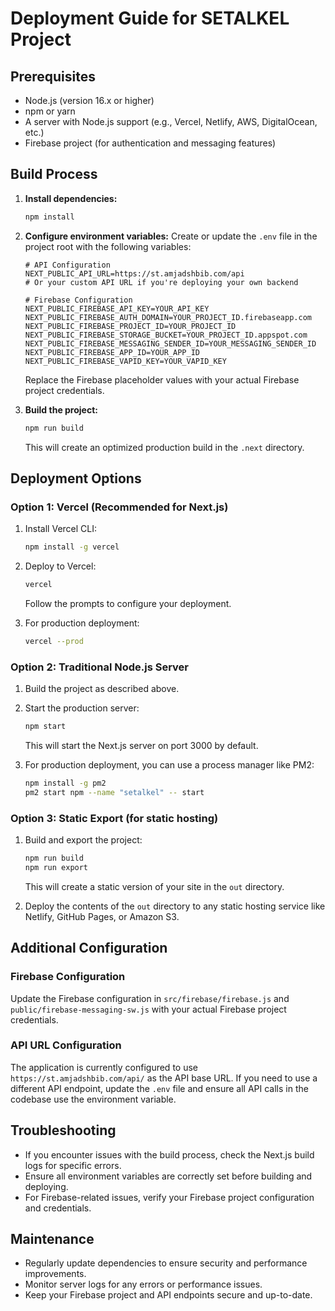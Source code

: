 # Deployment Guide for SETALKEL Project

## Prerequisites

- Node.js (version 16.x or higher)
- npm or yarn
- A server with Node.js support (e.g., Vercel, Netlify, AWS, DigitalOcean, etc.)
- Firebase project (for authentication and messaging features)

## Build Process

1. **Install dependencies:**
   ```bash
   npm install
   ```

2. **Configure environment variables:**
   Create or update the `.env` file in the project root with the following variables:
   ```
   # API Configuration
   NEXT_PUBLIC_API_URL=https://st.amjadshbib.com/api
   # Or your custom API URL if you're deploying your own backend

   # Firebase Configuration
   NEXT_PUBLIC_FIREBASE_API_KEY=YOUR_API_KEY
   NEXT_PUBLIC_FIREBASE_AUTH_DOMAIN=YOUR_PROJECT_ID.firebaseapp.com
   NEXT_PUBLIC_FIREBASE_PROJECT_ID=YOUR_PROJECT_ID
   NEXT_PUBLIC_FIREBASE_STORAGE_BUCKET=YOUR_PROJECT_ID.appspot.com
   NEXT_PUBLIC_FIREBASE_MESSAGING_SENDER_ID=YOUR_MESSAGING_SENDER_ID
   NEXT_PUBLIC_FIREBASE_APP_ID=YOUR_APP_ID
   NEXT_PUBLIC_FIREBASE_VAPID_KEY=YOUR_VAPID_KEY
   ```
   Replace the Firebase placeholder values with your actual Firebase project credentials.

3. **Build the project:**
   ```bash
   npm run build
   ```
   This will create an optimized production build in the `.next` directory.

## Deployment Options

### Option 1: Vercel (Recommended for Next.js)

1. Install Vercel CLI:
   ```bash
   npm install -g vercel
   ```

2. Deploy to Vercel:
   ```bash
   vercel
   ```
   Follow the prompts to configure your deployment.

3. For production deployment:
   ```bash
   vercel --prod
   ```

### Option 2: Traditional Node.js Server

1. Build the project as described above.

2. Start the production server:
   ```bash
   npm start
   ```
   This will start the Next.js server on port 3000 by default.

3. For production deployment, you can use a process manager like PM2:
   ```bash
   npm install -g pm2
   pm2 start npm --name "setalkel" -- start
   ```

### Option 3: Static Export (for static hosting)

1. Build and export the project:
   ```bash
   npm run build
   npm run export
   ```
   This will create a static version of your site in the `out` directory.

2. Deploy the contents of the `out` directory to any static hosting service like Netlify, GitHub Pages, or Amazon S3.

## Additional Configuration

### Firebase Configuration

Update the Firebase configuration in `src/firebase/firebase.js` and `public/firebase-messaging-sw.js` with your actual Firebase project credentials.

### API URL Configuration

The application is currently configured to use `https://st.amjadshbib.com/api/` as the API base URL. If you need to use a different API endpoint, update the `.env` file and ensure all API calls in the codebase use the environment variable.

## Troubleshooting

- If you encounter issues with the build process, check the Next.js build logs for specific errors.
- Ensure all environment variables are correctly set before building and deploying.
- For Firebase-related issues, verify your Firebase project configuration and credentials.

## Maintenance

- Regularly update dependencies to ensure security and performance improvements.
- Monitor server logs for any errors or performance issues.
- Keep your Firebase project and API endpoints secure and up-to-date.